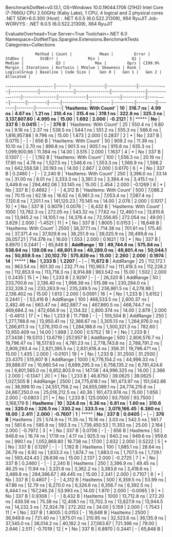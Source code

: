 
BenchmarkDotNet=v0.13.1, OS=Windows 10.0.19044.1706 (21H2)
Intel Core i7-7660U CPU 2.50GHz (Kaby Lake), 1 CPU, 4 logical and 2 physical cores
.NET SDK=6.0.300
  [Host]     : .NET 6.0.5 (6.0.522.21309), X64 RyuJIT
  Job-WORVYS : .NET 6.0.5 (6.0.522.21309), X64 RyuJIT

EvaluateOverhead=True  Server=True  Toolchain=.NET 6.0  
Namespace=DotNetTips.Spargine.Extensions.BenchmarkTests  Categories=Collections  

                 Method | Count |            Mean |         Error |        StdDev |       StdErr |             Min |              Q1 |          Median |              Q3 |             Max |         Op/s | CI99.9% Margin | Iterations | Kurtosis | MValue | Skewness | Rank | LogicalGroup | Baseline | Code Size |    Gen 0 |   Gen 1 |   Gen 2 |   Allocated |
----------------------- |------ |----------------:|--------------:|--------------:|-------------:|----------------:|----------------:|----------------:|----------------:|----------------:|-------------:|---------------:|-----------:|---------:|-------:|---------:|-----:|------------- |--------- |----------:|---------:|--------:|--------:|------------:|
 **'HasItems: With Count'** |    **10** |        **318.7 ns** |       **4.99 ns** |       **4.67 ns** |      **1.21 ns** |        **310.4 ns** |        **315.4 ns** |        **319.1 ns** |        **322.8 ns** |        **325.3 ns** | **3,137,807.80** |       **4.995 ns** |      **15.00** |    **1.692** |  **2.000** |  **-0.2121** |    **1** |            ***** |       **No** |     **337 B** |   **0.0415** |       **-** |       **-** |       **376 B** |
 'HasItems: With Count' |    25 |        550.4 ns |       9.80 ns |       9.16 ns |      2.37 ns |        538.5 ns |        544.1 ns |        551.2 ns |        555.3 ns |        566.6 ns | 1,816,957.88 |       9.796 ns |      15.00 |    1.873 |  2.000 |   0.2837 |    2 |            * |       No |     337 B |   0.0715 |       - |       - |       656 B |
 'HasItems: With Count' |    50 |        909.2 ns |      11.39 ns |      10.10 ns |      2.70 ns |        899.8 ns |        901.5 ns |        905.1 ns |        915.6 ns |        935.3 ns | 1,099,900.66 |      11.394 ns |      14.00 |    3.515 |  2.000 |   1.1637 |    4 |            * |       No |     337 B |   0.1307 |       - |       - |     1,192 B |
 'HasItems: With Count' |   100 |      1,556.3 ns |      20.19 ns |      17.90 ns |      4.78 ns |      1,527.5 ns |      1,546.6 ns |      1,553.3 ns |      1,566.9 ns |      1,598.2 ns |   642,556.58 |      20.193 ns |      14.00 |    2.867 |  2.000 |   0.6170 |    6 |            * |       No |     337 B |   0.2460 |       - |       - |     2,240 B |
 'HasItems: With Count' |   250 |      3,396.0 ns |      33.14 ns |      31.00 ns |      8.01 ns |      3,333.3 ns |      3,381.3 ns |      3,394.4 ns |      3,415.1 ns |      3,449.8 ns |   294,462.06 |      33.145 ns |      15.00 |    2.454 |  2.000 |  -0.1269 |    8 |            * |       No |     337 B |   0.4692 |       - |       - |     4,312 B |
 'HasItems: With Count' |   500 |      7,086.2 ns |      70.15 ns |      62.18 ns |     16.62 ns |      6,981.3 ns |      7,053.4 ns |      7,087.4 ns |      7,120.8 ns |      7,201.1 ns |   141,120.23 |      70.145 ns |      14.00 |    2.078 |  2.000 |   0.1017 |   10 |            * |       No |     337 B |   0.9079 |  0.0076 |       - |     8,432 B |
 'HasItems: With Count' |  1000 |     13,782.3 ns |     272.05 ns |     543.32 ns |     77.62 ns |     12,460.1 ns |     13,810.6 ns |     13,945.2 ns |     14,105.1 ns |     14,376.4 ns |    72,556.85 |     272.054 ns |      49.00 |    3.629 |  2.000 |  -1.4521 |   11 |            * |       No |     337 B |   1.8005 |  0.0153 |       - |    16,648 B |
 'HasItems: With Count' |  2500 |     38,377.1 ns |     714.38 ns |     701.61 ns |    175.40 ns |     37,371.4 ns |     37,929.8 ns |     38,251.9 ns |     39,025.9 ns |     39,499.8 ns |    26,057.21 |     714.378 ns |      16.00 |    1.553 |  2.000 |   0.1621 |   13 |            * |       No |     337 B |   6.8970 |  0.2441 |       - |    65,848 B |
               **AddRange** |    **10** |     **49,744.6 ns** |     **575.84 ns** |     **538.64 ns** |    **139.08 ns** |     **48,801.9 ns** |     **49,289.0 ns** |     **49,801.4 ns** |     **50,044.1 ns** |     **50,859.5 ns** |    **20,102.70** |     **575.839 ns** |      **15.00** |    **2.260** |  **2.000** |   **0.1974** |   **14** |            ***** |       **No** |   **1,233 B** |   **1.2207** |       **-** |       **-** |    **11,672 B** |
               AddRange |    25 |    112,172.1 ns |     963.54 ns |     901.30 ns |    232.71 ns |    110,963.7 ns |    111,419.3 ns |    112,228.2 ns |    112,853.9 ns |    113,718.3 ns |     8,914.88 |     963.542 ns |      15.00 |    1.502 |  2.000 |   0.2435 |   15 |            * |       No |   1,233 B |   2.9297 |       - |       - |    26,320 B |
               AddRange |    50 |    233,700.6 ns |   2,136.40 ns |   1,998.39 ns |    515.98 ns |    230,294.0 ns |    232,328.2 ns |    233,263.9 ns |    235,249.5 ns |    236,861.5 ns |     4,278.98 |   2,136.402 ns |      15.00 |    1.613 |  2.000 |   0.0591 |   16 |            * |       No |   1,233 B |   5.6152 |  0.2441 |       - |    53,416 B |
               AddRange |   100 |    468,533.5 ns |   2,800.37 ns |   2,482.46 ns |    663.47 ns |    462,887.7 ns |    467,860.5 ns |    468,744.7 ns |    469,684.2 ns |    472,656.9 ns |     2,134.32 |   2,800.374 ns |      14.00 |    2.879 |  2.000 |  -0.4813 |   17 |            * |       No |   1,233 B |  11.7188 |       - |       - |   105,504 B |
               AddRange |   250 |  1,277,788.6 ns |  13,950.41 ns |  12,366.67 ns |  3,305.13 ns |  1,264,976.0 ns |  1,266,611.3 ns |  1,276,310.0 ns |  1,284,188.6 ns |  1,300,321.3 ns |       782.60 |  13,950.409 ns |      14.00 |    1.888 |  2.000 |   0.5752 |   18 |            * |       No |   1,233 B |  27.3438 | 19.5313 | 13.6719 |   257,957 B |
               AddRange |   500 |  2,806,576.7 ns |  19,796.47 ns |  18,517.63 ns |  4,781.23 ns |  2,778,743.8 ns |  2,788,791.2 ns |  2,809,293.4 ns |  2,821,395.5 ns |  2,831,618.4 ns |       356.31 |  19,796.471 ns |      15.00 |    1.435 |  2.000 |  -0.0101 |   19 |            * |       No |   1,233 B |  31.2500 | 31.2500 | 23.4375 |   515,807 B |
               AddRange |  1000 |  6,776,154.2 ns |  44,996.33 ns |  39,888.07 ns | 10,660.54 ns |  6,699,295.3 ns |  6,758,135.2 ns |  6,781,424.6 ns |  6,801,565.0 ns |  6,852,803.9 ns |       147.58 |  44,996.325 ns |      14.00 |    2.366 |  2.000 |  -0.1347 |   20 |            * |       No |   1,233 B |  46.8750 | 39.0625 | 39.0625 | 1,027,505 B |
               AddRange |  2500 | 24,775,618.1 ns | 161,473.97 ns | 151,042.86 ns | 38,999.10 ns | 24,551,756.2 ns | 24,655,089.1 ns | 24,774,215.6 ns | 24,867,250.0 ns | 25,016,212.5 ns |        40.36 | 161,473.974 ns |      15.00 |    1.656 |  2.000 |  -0.0803 |   21 |            * |       No |   1,233 B | 125.0000 | 93.7500 | 93.7500 | 3,168,179 B |
               **HasItems** |    **10** |        **324.8 ns** |       **6.36 ns** |       **6.81 ns** |      **1.60 ns** |        **310.6 ns** |        **320.0 ns** |        **326.5 ns** |        **330.2 ns** |        **333.5 ns** | **3,079,166.45** |       **6.360 ns** |      **18.00** |    **2.411** |  **2.000** |  **-0.7607** |    **1** |            ***** |       **No** |     **337 B** |   **0.0405** |       **-** |       **-** |       **376 B** |
               HasItems |    25 |        574.9 ns |      11.35 ns |      15.16 ns |      3.03 ns |        542.5 ns |        561.7 ns |        581.6 ns |        585.9 ns |        593.3 ns | 1,739,450.53 |      11.353 ns |      25.00 |    2.164 |  2.000 |  -0.7972 |    3 |            * |       No |     337 B |   0.0706 |       - |       - |       656 B |
               HasItems |    50 |        949.8 ns |      16.74 ns |      17.19 ns |      4.17 ns |        925.5 ns |        940.2 ns |        949.6 ns |        959.6 ns |        990.1 ns | 1,052,869.80 |      16.738 ns |      17.00 |    2.632 |  2.000 |   0.5222 |    5 |            * |       No |     337 B |   0.1297 |       - |       - |     1,192 B |
               HasItems |   100 |      1,685.1 ns |      28.64 ns |      26.79 ns |      6.92 ns |      1,633.3 ns |      1,674.7 ns |      1,683.0 ns |      1,707.5 ns |      1,729.1 ns |   593,424.43 |      28.636 ns |      15.00 |    2.137 |  2.000 |  -0.2725 |    7 |            * |       No |     337 B |   0.2460 |       - |       - |     2,240 B |
               HasItems |   250 |      3,396.9 ns |      49.45 ns |      46.25 ns |     11.94 ns |      3,331.8 ns |      3,362.2 ns |      3,383.6 ns |      3,418.6 ns |      3,489.8 ns |   294,386.67 |      49.445 ns |      15.00 |    2.341 |  2.000 |   0.7107 |    8 |            * |       No |     337 B |   0.4807 |       - |       - |     4,312 B |
               HasItems |   500 |      6,359.5 ns |      53.99 ns |      47.86 ns |     12.79 ns |      6,270.0 ns |      6,326.6 ns |      6,356.7 ns |      6,392.5 ns |      6,444.1 ns |   157,246.24 |      53.993 ns |      14.00 |    1.970 |  2.000 |  -0.0065 |    9 |            * |       No |     337 B |   0.9308 |       - |       - |     8,432 B |
               HasItems |  1000 |     13,712.8 ns |     272.20 ns |     439.56 ns |     75.38 ns |     12,408.1 ns |     13,702.3 ns |     13,827.9 ns |     13,944.5 ns |     14,232.3 ns |    72,924.78 |     272.202 ns |      34.00 |    5.159 |  2.000 |  -1.7543 |   11 |            * |       No |     337 B |   1.8005 |  0.0153 |       - |    16,648 B |
               HasItems |  2500 |     36,949.6 ns |     721.40 ns |   1,875.01 ns |    210.95 ns |     32,523.6 ns |     36,135.9 ns |     37,345.0 ns |     38,014.2 ns |     40,182.2 ns |    27,063.87 |     721.398 ns |      79.00 |    2.646 |  2.511 |  -0.7019 |   12 |            * |       No |     337 B |   6.8970 |  0.2441 |       - |    65,848 B |
